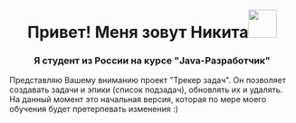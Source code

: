 <h1 align="center">Привет! Меня зовут Никита<img src="https://media.tenor.com/SNL9_xhZl9oAAAAi/waving-hand-joypixels.gif" height=50 width=50/></img></h1>
<h3 align="center">Я студент из России на курсе "Java-Разработчик"</h3>

<div align="left"> Представляю Вашему вниманию проект "Трекер задач".
Он позволяет создавать задачи и эпики (список подзадач), обновлять их и удалять.
На данный момент это начальная версия, которая по мере моего обучения будет претерпевать изменения :) </div>
